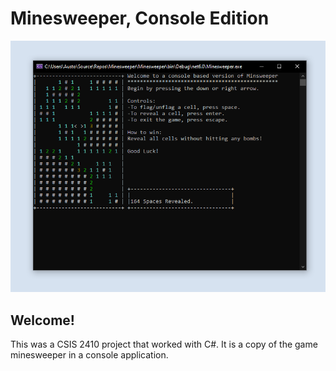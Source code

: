 # Minesweeper, Console Edition

![Design preview for CSIS 2410 project.](Minesweeper/readmepreview.png)

## Welcome!

This was a CSIS 2410 project that worked with C#. It is a copy of the game minesweeper in a console application.
